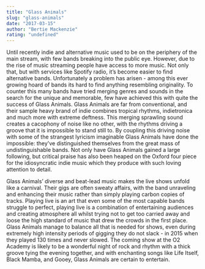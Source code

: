 ```yaml
---
title: "Glass Animals"
slug: "glass-animals"
date: "2017-03-15"
author: "Bertie Mackenzie"
rating: "undefined"
---
```


Until recently indie and alternative music used to be on the periphery of the main stream, with few bands breaking into the public eye. However, due to the rise of music streaming people have access to more music. Not only that, but with services like Spotify radio, it’s become easier to find alternative bands. Unfortunately a problem has arisen - among this ever growing hoard of bands its hard to find anything resembling originality. To counter this many bands have tried merging genres and sounds in the search for the unique and memorable, few have achieved this with quite the success of Glass Animals. Glass Animals are far from conventional, and their sample heavy brand of indie combines tropical rhythms, indietronica and much more with extreme deftness. This merging sprawling sound creates a cacophony of noise like no other, with the rhythms driving a groove that it is impossible to stand still to. By coupling this driving noise with some of the strangest lyricism imaginable Glass Animals have done the impossible: they've distinguished themselves from the great mass of undistinguishable bands. Not only have Glass Animals gained a large following, but critical praise has also been heaped on the Oxford four piece for the idiosyncratic indie music which they produce with such loving attention to detail.

Glass Animals’ diverse and beat-lead music makes the live shows unfold like a carnival. Their gigs are often sweaty affairs, with the band unraveling and enhancing their music rather than simply playing carbon copies of tracks. Playing live is an art that even some of the most capable bands struggle to perfect, playing live is a combination of entertaining audiences and creating atmosphere all whilst trying not to get too carried away and loose the high standard of music that drew the crowds in the first place. Glass Animals manage to balance all that is needed for shows, even during extremely high intensity periods of gigging they do not slack - in 2015 when they played 130 times and never slowed. The coming show at the O2 Academy is likely to be a wonderful night of rock and rhythm with a thick groove tying the evening together, and with enchanting songs like Life Itself, Black Mamba, and Gooey, Glass Animals are certain to entertain.
